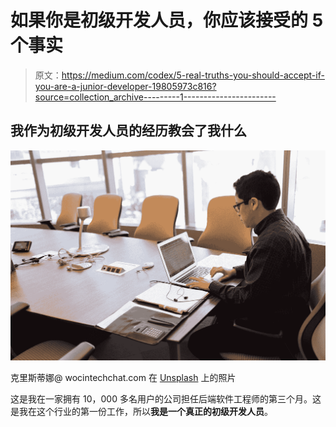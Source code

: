 # 如果你是初级开发人员，你应该接受的 5 个事实

> 原文：<https://medium.com/codex/5-real-truths-you-should-accept-if-you-are-a-junior-developer-19805973c816?source=collection_archive---------1----------------------->

## 我作为初级开发人员的经历教会了我什么

![](img/1e26323d5429c483f55bf3a957a5a323.png)

克里斯蒂娜@ wocintechchat.com 在 [Unsplash](https://unsplash.com?utm_source=medium&utm_medium=referral) 上的照片

这是我在一家拥有 10，000 多名用户的公司担任后端软件工程师的第三个月。这是我在这个行业的第一份工作，所以**我是一个真正的初级开发人员**。